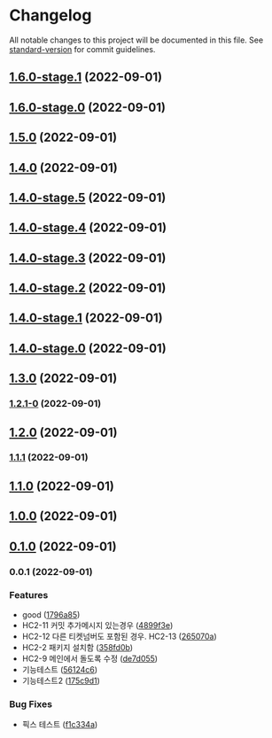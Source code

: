 # Changelog

All notable changes to this project will be documented in this file. See [standard-version](https://github.com/conventional-changelog/standard-version) for commit guidelines.

## [1.6.0-stage.1](https://github.com/chan-wired/actions_test/compare/v1.6.0-stage.0...v1.6.0-stage.1) (2022-09-01)

## [1.6.0-stage.0](https://github.com/chan-wired/actions_test/compare/v1.5.0...v1.6.0-stage.0) (2022-09-01)

## [1.5.0](https://github.com/chan-wired/actions_test/compare/v1.4.0...v1.5.0) (2022-09-01)

## [1.4.0](https://github.com/chan-wired/actions_test/compare/v1.4.0-stage.5...v1.4.0) (2022-09-01)

## [1.4.0-stage.5](https://github.com/chan-wired/actions_test/compare/v1.4.0-stage.4...v1.4.0-stage.5) (2022-09-01)

## [1.4.0-stage.4](https://github.com/chan-wired/actions_test/compare/v1.4.0-stage.3...v1.4.0-stage.4) (2022-09-01)

## [1.4.0-stage.3](https://github.com/chan-wired/actions_test/compare/v1.4.0-stage.2...v1.4.0-stage.3) (2022-09-01)

## [1.4.0-stage.2](https://github.com/chan-wired/actions_test/compare/v1.4.0-stage.1...v1.4.0-stage.2) (2022-09-01)

## [1.4.0-stage.1](https://github.com/chan-wired/actions_test/compare/v1.4.0-stage.0...v1.4.0-stage.1) (2022-09-01)

## [1.4.0-stage.0](https://github.com/chan-wired/actions_test/compare/v1.3.0...v1.4.0-stage.0) (2022-09-01)

## [1.3.0](https://github.com/chan-wired/actions_test/compare/v1.2.1-0...v1.3.0) (2022-09-01)

### [1.2.1-0](https://github.com/chan-wired/actions_test/compare/v1.2.0...v1.2.1-0) (2022-09-01)

## [1.2.0](https://github.com/chan-wired/actions_test/compare/v1.1.1...v1.2.0) (2022-09-01)

### [1.1.1](https://github.com/chan-wired/actions_test/compare/v1.1.0...v1.1.1) (2022-09-01)

## [1.1.0](https://github.com/chan-wired/actions_test/compare/v1.0.0...v1.1.0) (2022-09-01)

## [1.0.0](https://github.com/chan-wired/actions_test/compare/v0.1.0...v1.0.0) (2022-09-01)

## [0.1.0](https://github.com/chan-wired/actions_test/compare/v0.0.1...v0.1.0) (2022-09-01)

### 0.0.1 (2022-09-01)


### Features

* good ([1796a85](https://github.com/chan-wired/actions_test/commit/1796a85845f38b3b4f97f32c378ad877fd538278))
* HC2-11 커밋 추가메시지 있는경우 ([4899f3e](https://github.com/chan-wired/actions_test/commit/4899f3ec72cdd2f33ad1766c6cfdf3d945769bd6))
* HC2-12 다른 티켓넘버도 포함된 경우. HC2-13 ([265070a](https://github.com/chan-wired/actions_test/commit/265070aacb697adcf70147f41c17a12b7d56c1ff))
* HC2-2 패키지 설치함 ([358fd0b](https://github.com/chan-wired/actions_test/commit/358fd0b9dcece1a058f072fe613d1c643901816a))
* HC2-9 메인에서 돌도록 수정 ([de7d055](https://github.com/chan-wired/actions_test/commit/de7d05596266e47005c6581fdee14da0fde9b955))
* 기능테스트 ([56124c6](https://github.com/chan-wired/actions_test/commit/56124c6544a102b70230f692698c87e005accdba))
* 기능테스트2 ([175c9d1](https://github.com/chan-wired/actions_test/commit/175c9d148143f89afce74400cf95e00c76e8e474))


### Bug Fixes

* 픽스 테스트 ([f1c334a](https://github.com/chan-wired/actions_test/commit/f1c334a890cd788e666c2a88f32ca67891d26f59))
